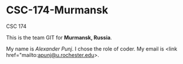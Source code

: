 # CSC-174-Murmansk
CSC 174

This is the team GIT for <strong>Murmansk, Russia</strong>.

My name is <em>Alexander Punj</em>. I chose the role of coder. My email is <link href="mailto:apunj@u.rochester.edu>.
